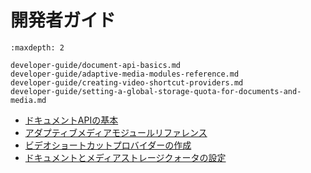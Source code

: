 # 開発者ガイド

```{toctree}
:maxdepth: 2

developer-guide/document-api-basics.md
developer-guide/adaptive-media-modules-reference.md
developer-guide/creating-video-shortcut-providers.md
developer-guide/setting-a-global-storage-quota-for-documents-and-media.md
```

- [ドキュメントAPIの基本](./developer-guide/document-api-basics.md)
- [アダプティブメディアモジュールリファレンス](./developer-guide/adaptive-media-modules-reference.md)
- [ビデオショートカットプロバイダーの作成](./developer-guide/creating-video-shortcut-providers.md)
- [ドキュメントとメディアストレージクォータの設定](./developer-guide/setting-a-global-storage-quota-for-documents-and-media.md)
